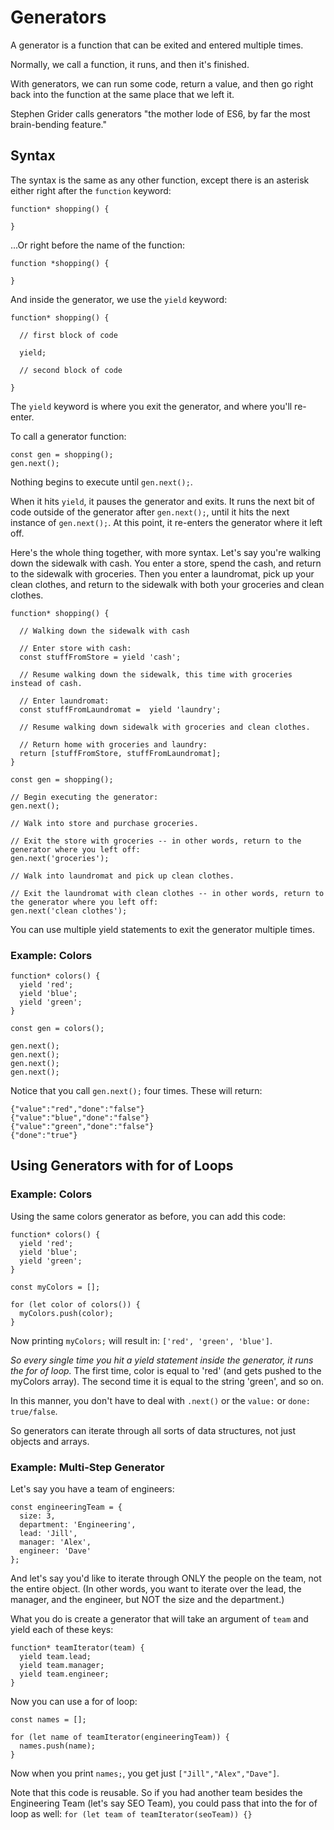# Generators

A generator is a function that can be exited and entered multiple times.

Normally, we call a function, it runs, and then it's finished.

With generators, we can run some code, return a value, and then go right back into the function at the same place that we left it.

Stephen Grider calls generators "the mother lode of ES6, by far the most brain-bending feature."


## Syntax

The syntax is the same as any other function, except there is an asterisk either right after the `function` keyword:

```
function* shopping() {

}
```

...Or right before the name of the function:

```
function *shopping() {

}
```

And inside the generator, we use the `yield` keyword:

```
function* shopping() {
  
  // first block of code
  
  yield;

  // second block of code

}
```

The `yield` keyword is where you exit the generator, and where you'll re-enter.

To call a generator function:

```
const gen = shopping();
gen.next();
```

Nothing begins to execute until `gen.next();`.

When it hits `yield`, it pauses the generator and exits. It runs the next bit of code outside of the generator after `gen.next();`, until it hits the next instance of `gen.next();`. At this point, it re-enters the generator where it left off.

Here's the whole thing together, with more syntax. Let's say you're walking down the sidewalk with cash. You enter a store, spend the cash, and return to the sidewalk with groceries. Then you enter a laundromat, pick up your clean clothes, and return to the sidewalk with both your groceries and clean clothes.

```
function* shopping() {

  // Walking down the sidewalk with cash

  // Enter store with cash:
  const stuffFromStore = yield 'cash';

  // Resume walking down the sidewalk, this time with groceries instead of cash.

  // Enter laundromat:
  const stuffFromLaundromat =  yield 'laundry';

  // Resume walking down sidewalk with groceries and clean clothes.

  // Return home with groceries and laundry:
  return [stuffFromStore, stuffFromLaundromat];
}

const gen = shopping();

// Begin executing the generator:
gen.next();

// Walk into store and purchase groceries.

// Exit the store with groceries -- in other words, return to the generator where you left off:
gen.next('groceries');

// Walk into laundromat and pick up clean clothes.

// Exit the laundromat with clean clothes -- in other words, return to the generator where you left off:
gen.next('clean clothes');

```

You can use multiple yield statements to exit the generator multiple times.


### Example: Colors

```
function* colors() {
  yield 'red';
  yield 'blue';
  yield 'green';
}

const gen = colors();

gen.next();
gen.next();
gen.next();
gen.next();
```

Notice that you call `gen.next();` four times. These will return:

```
{"value":"red","done":"false"}
{"value":"blue","done":"false"}
{"value":"green","done":"false"}
{"done":"true"}
```


## Using Generators with for of Loops

### Example: Colors

Using the same colors generator as before, you can add this code:

```
function* colors() {
  yield 'red';
  yield 'blue';
  yield 'green';
}

const myColors = [];

for (let color of colors()) {
  myColors.push(color);
}
```

Now printing `myColors;` will result in: `['red', 'green', 'blue']`.

*So every single time you hit a yield statement inside the generator, it runs the for of loop.* The first time, color is equal to 'red' (and gets pushed to the myColors array). The second time it is equal to the string 'green', and so on.

In this manner, you don't have to deal with `.next()` or the `value:` or `done: true/false`.

So generators can iterate through all sorts of data structures, not just objects and arrays.


### Example: Multi-Step Generator

Let's say you have a team of engineers:

```
const engineeringTeam = {
  size: 3,
  department: 'Engineering',
  lead: 'Jill',
  manager: 'Alex',
  engineer: 'Dave'
};
```

And let's say you'd like to iterate through ONLY the people on the team, not the entire object. (In other words, you want to iterate over the lead, the manager, and the engineer, but NOT the size and the department.)

What you do is create a generator that will take an argument of `team` and yield each of these keys:

```
function* teamIterator(team) {
  yield team.lead;
  yield team.manager;
  yield team.engineer;
}
```

Now you can use a for of loop:

```
const names = [];

for (let name of teamIterator(engineeringTeam)) {
  names.push(name);
}
```

Now when you print `names;`, you get just `["Jill","Alex","Dave"]`.

Note that this code is reusable. So if you had another team besides the Engineering Team (let's say SEO Team), you could pass that into the for of loop as well: `for (let team of teamIterator(seoTeam)) {}`